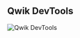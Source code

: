 ## Qwik DevTools

![Qwik DevTools](https://raw.github.com/QwikDev/devtools/main/assets/screenshot.png)